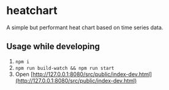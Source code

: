 # heatchart

A simple but performant heat chart based on time series data.

## Usage while developing
1. ``npm i``
2. ``npm run build-watch && npm run start``
3. Open [http://127.0.0.1:8080/src/public/index-dev.html](http://127.0.0.1:8080/src/public/index-dev.html)
